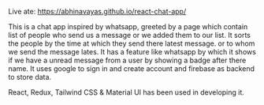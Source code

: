 Live ate: https://abhinavayas.github.io/react-chat-app/

This is a chat app inspired by whatsapp, greeted by a page which contain list of people who send us a message or we added them to our list. It sorts the people by the time at which they send there latest message. or to whom we send the message lates. It has a feature like whatsapp by which it shows if we have a unread message from a user by showing a badge after there name. It uses google to sign in and create account and firebase as backend to store data.

React, Redux, Tailwind CSS & Material UI has been used in developing it.
